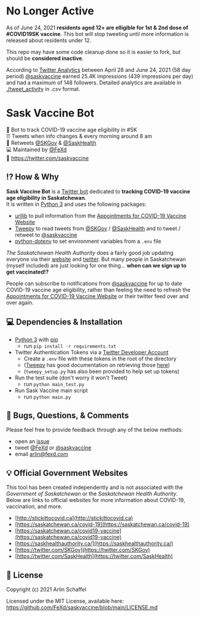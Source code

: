 # No Longer Active
As of June 24, 2021 **residents aged 12+ are elligible for 1st & 2nd dose of #COVID19SK vaccine**. This bot will stop tweeting until more information is released about residents under 12.

This repo may have some code cleanup done so it is easier to fork, but should be **considered inactive**.

According to [Twitter Analytics](https://analytics.twitter.com/) between April 28 and June 24, 2021 (58 day period) [@saskvaccine](https://twitter.com/saskvaccine) earned 25.4K impressions (439 impressions per day) and had a maximum of 148 followers. Detailed analytics are available in [./tweet_activity](https://github.com/FeXd/saskvaccine/tree/main/tweet_activity) in _.csv_ format.  

# Sask Vaccine Bot
🤖 Bot to track COVID-19 vaccine age eligibility in #SK  
⏰ Tweets when info changes & every morning around 8 am  
📢 Retweets [@SKGov](https://twitter.com/SKGov) & [@SaskHealth](https://twitter.com/SaskHealth)  
💻 Maintained by [@FeXd](https://github.com/FeXd)  
🐣 https://twitter.com/saskvaccine  

## ⁉️ How & Why
**Sask Vaccine Bot** is a [Twitter bot](https://en.wikipedia.org/wiki/Twitter_bot) dedicated to **tracking COVID-19 vaccine age eligibility in Saskatchewan**.  
It is written in [Python 3](https://www.python.org/) and uses the following packages:
- [urllib](https://docs.python.org/3/library/urllib.html) to pull information from the [Appointments for COVID-19 Vaccine Website](https://www.saskatchewan.ca/government/health-care-administration-and-provider-resources/treatment-procedures-and-guidelines/emerging-public-health-issues/2019-novel-coronavirus/covid-19-vaccine/vaccine-booking)
- [Tweepy](https://github.com/tweepy/tweepy) to read tweets from [@SKGov](https://twitter.com/SKGov) / [@SaskHealth](https://twitter.com/SaskHealth) and to tweet / retweet to [@saskvaccine](https://twitter.com/saskvaccine)
- [python-dotenv](https://github.com/theskumar/python-dotenv) to set environment variables from a `.env` file

_The Saskatchewan Health Authority_ does a fairly good job updating everyone via their [website](https://www.saskhealthauthority.ca/) and [twitter](https://twitter.com/SaskHealth). But many people in Saskatchewan (myself included) are just looking for one thing... **when can we sign up to get vaccinated!?**  

People can subscribe to notifications from [@saskvaccine](https://twitter.com/saskvaccine) for up to date COVID-19 vaccine age eligibility, rather than feeling the need to refresh the [Appointments for COVID-19 Vaccine Website](https://www.saskatchewan.ca/government/health-care-administration-and-provider-resources/treatment-procedures-and-guidelines/emerging-public-health-issues/2019-novel-coronavirus/covid-19-vaccine/vaccine-booking) or their twitter feed over and over again.

## 💻 Dependencies & Installation
- [Python 3](https://www.python.org/) with [pip](https://pypi.org/project/pip/)
     - run `pip install -r requirements.txt`
- Twitter Authentication Tokens via a [Twitter Developer Account](https://developer.twitter.com/)
     - Create a `.env` file with these tokens in the root of the directory
     - ([Tweepy](https://www.tweepy.org/) has good documentation on retrieving those [here](https://docs.tweepy.org/en/latest/auth_tutorial.html))
     - (`tweepy_setup.py` has also been provided to help set up tokens)
- Run the test suite (don't worry it won't Tweet)
     - run `python main_test.py`
- Run Sask Vaccine main script
     - run `python main.py`

## 🐞 Bugs, Questions, & Comments
Please feel free to provide feedback through any of the below methods:
- open an [issue](https://github.com/FeXd/saskvaccine/issues)  
- tweet [@FeXd](https://twitter.com/fexd) or [@saskvaccine](https://twitter.com/saskvaccine)  
- email <arlin@fexd.com>  

## 💡 Official Government Websites
This tool has been created independently and is not associated with the _Government of Saskatchewan_ or the _Saskatchewan Health Authority_. Below are links to official websites for more information about COVID-19, vaccination, and more.
- [http://stickittocovid.ca](http://stickittocovid.ca)
- [https://saskatchewan.ca/covid-19](https://saskatchewan.ca/covid-19)
- [https://saskatchewan.ca/covid19-vaccine](https://saskatchewan.ca/covid19-vaccine)
- [https://saskhealthauthority.ca/](https://saskhealthauthority.ca/)
- [https://twitter.com/SKGov](https://twitter.com/SKGov)
- [https://twitter.com/SaskHealth](https://twitter.com/SaskHealth)

## 📜 License
Copyright (c) 2021 Arlin Schaffel

Licensed under the MIT License, available here:
https://github.com/FeXd/saskvaccine/blob/main/LICENSE.md

